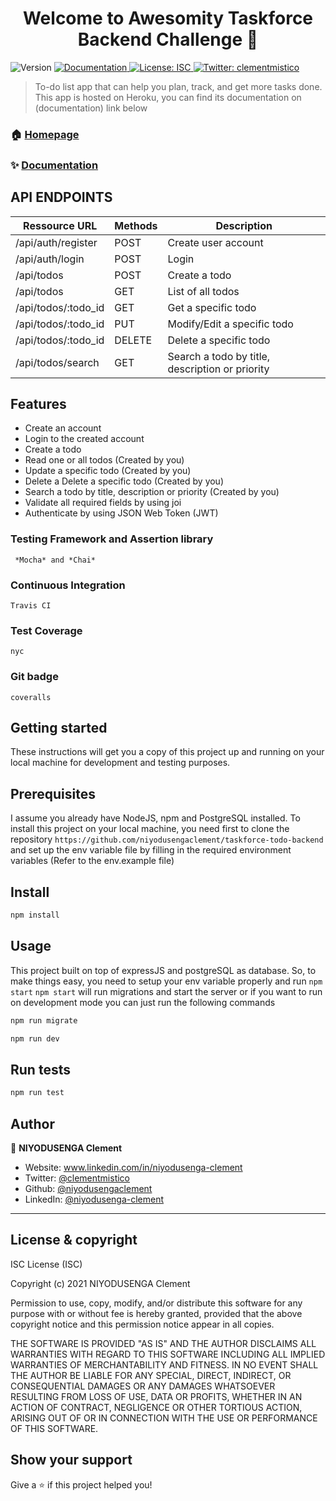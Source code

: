 <h1 align="center">Welcome to Awesomity Taskforce  Backend Challenge 👋</h1>
<p>
  <img alt="Version" src="https://img.shields.io/badge/version-1.0.0-blue.svg?cacheSeconds=2592000" />
  <a href="https://taskforce-todo.herokuapp.com/api/doc" target="_blank">
    <img alt="Documentation" src="https://img.shields.io/badge/documentation-yes-brightgreen.svg" />
  </a>
  <a href="#" target="_blank">
    <img alt="License: ISC" src="https://img.shields.io/badge/License-ISC-yellow.svg" />
  </a>
  <a href="https://twitter.com/clementmistico" target="_blank">
    <img alt="Twitter: clementmistico" src="https://img.shields.io/twitter/follow/clementmistico.svg?style=social" />
  </a>
</p>

> To-do list app that can help you plan, track, and get more tasks done.
> This app is hosted on Heroku, you can find its documentation on (documentation) link below

### 🏠 [Homepage](https://github.com/niyodusengaclement/taskforce-todo-backend)

### ✨ [Documentation](https://taskforce-todo.herokuapp.com/api/doc)

## API ENDPOINTS

| Ressource URL       | Methods | Description                                     |
| ------------------- | ------- | ----------------------------------------------- |
| /api/auth/register  | POST    | Create user account                             |
| /api/auth/login     | POST    | Login                                           |
| /api/todos          | POST    | Create a todo                                   |
| /api/todos          | GET     | List of all todos                               |
| /api/todos/:todo_id | GET     | Get a specific todo                             |
| /api/todos/:todo_id | PUT     | Modify/Edit a specific todo                     |
| /api/todos/:todo_id | DELETE  | Delete a specific todo                          |
| /api/todos/search   | GET     | Search a todo by title, description or priority |

## Features

- Create an account
- Login to the created account
- Create a todo
- Read one or all todos (Created by you)
- Update a specific todo (Created by you)
- Delete a Delete a specific todo (Created by you)
- Search a todo by title, description or priority (Created by you)
- Validate all required fields by using joi
- Authenticate by using JSON Web Token (JWT)

### Testing Framework and Assertion library

```
 *Mocha* and *Chai*
```

### Continuous Integration

```
Travis CI
```

### Test Coverage

```
nyc
```

### Git badge

```
coveralls
```

## Getting started

These instructions will get you a copy of this project up and running on your local machine for development and testing purposes.

## Prerequisites

I assume you already have NodeJS, npm and PostgreSQL installed.
To install this project on your local machine, you need first to clone the repository `https://github.com/niyodusengaclement/taskforce-todo-backend` and set up the env variable file by filling in the required environment variables (Refer to the env.example file)

## Install

```sh
npm install
```

## Usage

This project built on top of expressJS and postgreSQL as database. So, to make things easy, you need to setup your env variable properly and run `npm start`
`npm start` will run migrations and start the server or if you want to run on development mode you can just run the following commands

```sh
npm run migrate
```

```sh
npm run dev
```

## Run tests

```sh
npm run test
```

## Author

👤 **NIYODUSENGA Clement**

- Website: www.linkedin.com/in/niyodusenga-clement
- Twitter: [@clementmistico](https://twitter.com/clementmistico)
- Github: [@niyodusengaclement](https://github.com/niyodusengaclement)
- LinkedIn: [@niyodusenga-clement](http://www.linkedin.com/in/niyodusenga-clement)

---

## License & copyright

ISC License (ISC)

Copyright (c) 2021 NIYODUSENGA Clement

Permission to use, copy, modify, and/or distribute this software for any purpose with or without fee is hereby granted, provided that the above copyright notice and this permission notice appear in all copies.

THE SOFTWARE IS PROVIDED "AS IS" AND THE AUTHOR DISCLAIMS ALL WARRANTIES WITH REGARD TO THIS SOFTWARE INCLUDING ALL IMPLIED WARRANTIES OF MERCHANTABILITY AND FITNESS. IN NO EVENT SHALL THE AUTHOR BE LIABLE FOR ANY SPECIAL, DIRECT, INDIRECT, OR CONSEQUENTIAL DAMAGES OR ANY DAMAGES WHATSOEVER RESULTING FROM LOSS OF USE, DATA OR PROFITS, WHETHER IN AN ACTION OF CONTRACT, NEGLIGENCE OR OTHER TORTIOUS ACTION, ARISING OUT OF OR IN CONNECTION WITH THE USE OR PERFORMANCE OF THIS SOFTWARE.

## Show your support

Give a ⭐️ if this project helped you!

